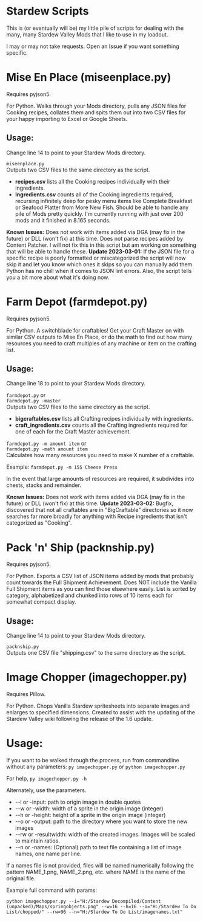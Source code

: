 # Stardew Scripts
This is (or eventually will be) my little pile of scripts for dealing with the many, many Stardew Valley Mods that I like to use in my loadout.

I may or may not take requests. Open an Issue if you want something specific.

# Mise En Place (miseenplace.py)

Requires pyjson5.

For Python. Walks through your Mods directory, pulls any JSON files for Cooking recipes, collates them and spits them out into two CSV files for your happy importing to Excel or Google Sheets.

## Usage:

Change line 14 to point to your Stardew Mods directory.

`miseenplace.py`  
Outputs two CSV files to the same directory as the script.

* **recipes.csv** lists all the Cooking recipes individually with their ingredients. 
* **ingredients.csv** counts all of the Cooking ingredients required, recursing infinitely deep for pesky menu items like Complete Breakfast or Seafood Platter from More New Fish. Should be able to handle any pile of Mods pretty quickly. I'm currently running with just over 200 mods and it finished in 8.165 seconds.

**Known Issues:** Does not work with items added via DGA (may fix in the future) or DLL (won't fix) at this time. Does not parse recipes added by Content Patcher. I will not fix this in this script but am working on something that will be able to handle these.
**Update 2023-03-01:** If the JSON file for a specific recipe is poorly formatted or miscategorized the script will now skip it and let you know which ones it skips so you can manually add them. Python has no chill when it comes to JSON lint errors. Also, the script tells you a bit more about what it's doing now.

# Farm Depot (farmdepot.py)

Requires pyjson5.

For Python. A switchblade for craftables! Get your Craft Master on with similar CSV outputs to Mise En Place, or do the math to find out how many resources you need to craft multiples of any machine or item on the crafting list.

## Usage: 

Change line 18 to point to your Stardew Mods directory.

`farmdepot.py` or  
`farmdepot.py -master`  
Outputs two CSV files to the same directory as the script. 

* **bigcraftables.csv** lists all Crafting recipes individually with ingredients.
* **craft_ingredients.csv** counts all the Crafting ingredients required for one of each for the Craft Master achievement.

`farmdepot.py -m amount item` or  
`farmdepot.py -math amount item`  
Calculates how many resources you need to make X number of a craftable.

Example: `farmdepot.py -m 155 Cheese Press`

In the event that large amounts of resources are required, it subdivides into chests, stacks and remainder.

**Known Issues:** Does not work with items added via DGA (may fix in the future) or DLL (won't fix) at this time.
**Update 2023-03-02:** Bugfix, discovered that not all craftables are in "BigCraftable" directories so it now searches far more broadly for anything with Recipe ingredients that isn't categorized as "Cooking".

# Pack 'n' Ship (packnship.py)

Requires pyjson5.

For Python. Exports a CSV list of JSON items added by mods that probably count towards the Full Shipment Achievement. Does NOT include the Vanilla Full Shipment items as you can find those elsewhere easily. List is sorted by category, alphabetized and chunked into rows of 10 items each for somewhat compact display.

## Usage: 

Change line 14 to point to your Stardew Mods directory.

`packnship.py`  
Outputs one CSV file "shipping.csv" to the same directory as the script.

# Image Chopper (imagechopper.py)

Requires Pillow.

For Python. Chops Vanilla Stardew spritesheets into separate images and enlarges to specified dimensions. Created to assist with the updating of the Stardew Valley wiki following the release of the 1.6 update.

# Usage:

If you want to be walked through the process, run from commandline without any parameters: `py imagechopper.py` or `python imagechopper.py`

For help, `py imagechopper.py -h`

Alternately, use the parameters.

* --i or -input: path to origin image in double quotes
* --w or -width: width of a sprite in the origin image (integer)
* --h or -height: height of a sprite in the origin image (integer)
* --o or -output: path to the directory where you want to store the new images
* --rw or -resultwidth: width of the created images. Images will be scaled to maintain ratios.
* --n or -names: (Optional) path to text file containing a list of image names, one name per line.

If a names file is not provided, files will be named numerically following the pattern NAME_1.png, NAME_2.png, etc. where NAME is the name of the original file.

Example full command with params: 

`python imagechopper.py --i="H:/Stardew Decompiled/Content (unpacked)/Maps/springobjects.png" --w=16 --h=16 --o="H:/Stardew To Do List/chopped/" --rw=96 --n="H:/Stardew To Do List/imagenames.txt"`
